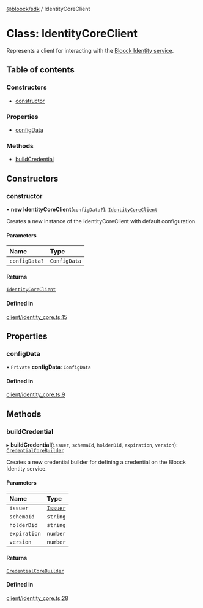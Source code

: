[@bloock/sdk](../index.md) / IdentityCoreClient

# Class: IdentityCoreClient

Represents a client for interacting with the [Bloock Identity service](https://dashboard.bloock.com/login).

## Table of contents

### Constructors

- [constructor](IdentityCoreClient.md#constructor)

### Properties

- [configData](IdentityCoreClient.md#configdata)

### Methods

- [buildCredential](IdentityCoreClient.md#buildcredential)

## Constructors

### constructor

• **new IdentityCoreClient**(`configData?`): [`IdentityCoreClient`](IdentityCoreClient.md)

Creates a new instance of the IdentityCoreClient with default configuration.

#### Parameters

| Name | Type |
| :------ | :------ |
| `configData?` | `ConfigData` |

#### Returns

[`IdentityCoreClient`](IdentityCoreClient.md)

#### Defined in

[client/identity_core.ts:15](https://github.com/bloock/bloock-sdk/blob/9affaa1/languages/js/src/client/identity_core.ts#L15)

## Properties

### configData

• `Private` **configData**: `ConfigData`

#### Defined in

[client/identity_core.ts:9](https://github.com/bloock/bloock-sdk/blob/9affaa1/languages/js/src/client/identity_core.ts#L9)

## Methods

### buildCredential

▸ **buildCredential**(`issuer`, `schemaId`, `holderDid`, `expiration`, `version`): [`CredentialCoreBuilder`](CredentialCoreBuilder.md)

Creates a new credential builder for defining a credential on the Bloock Identity service.

#### Parameters

| Name | Type |
| :------ | :------ |
| `issuer` | [`Issuer`](Issuer.md) |
| `schemaId` | `string` |
| `holderDid` | `string` |
| `expiration` | `number` |
| `version` | `number` |

#### Returns

[`CredentialCoreBuilder`](CredentialCoreBuilder.md)

#### Defined in

[client/identity_core.ts:28](https://github.com/bloock/bloock-sdk/blob/9affaa1/languages/js/src/client/identity_core.ts#L28)
